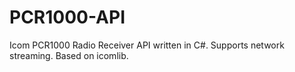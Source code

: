 PCR1000-API
===========

Icom PCR1000 Radio Receiver API written in C#. Supports network streaming.
Based on icomlib.
